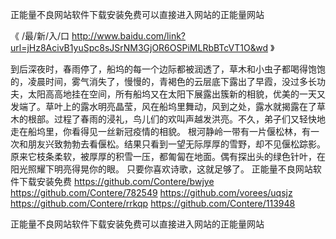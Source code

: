 
正能量不良网站软件下载安装免费可以直接进入网站的正能量网站




《 /最/新/入/口  http://www.baidu.com/link?url=jHz8AcivB1yuSpc8sJSrNM3GjOR6OSPiMLRbBTcVT1O&wd 》




到后深夜时，春雨停了，船坞的每一个边际都被润透了，草木和小虫子都喝得饱饱的，凌晨时间，雾气消失了，慢慢的，青褐色的云层底下露出了早霞，没过多长功夫，太阳高高地挂在空间，所有船坞又在太阳下展露出簇新的相貌，优美的一天又发端了。草叶上的露水明亮晶莹，风在船坞里舞动，风到之处，露水就揭露在了草木的根部。过程了春雨的浸礼，鸟儿们的欢叫声越发洪亮。不久，弟子们又轻快地走在船坞里，你看得见一丝新冠疫情的相貌。
根河静岭一带有一片偃松林，有一次和朋友兴致勃勃去看偃松。结果只看到一望无际厚厚的雪野，却不见偃松踪影。原来它枝条柔软，被厚厚的积雪一压，都匍匐在地面。偶有探出头的绿色针叶，在阳光照耀下明亮得晃你的眼。
只要你喜欢诗歌，这就足够了。
正能量不良网站软件下载安装免费
https://github.com/Contere/bwjye
https://github.com/Contere/782549
https://github.com/vorees/uqsjz
https://github.com/Contere/rrkqp
https://github.com/Contere/113948





正能量不良网站软件下载安装免费可以直接进入网站的正能量网站
